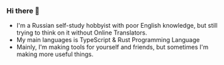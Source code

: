 ### Hi there 👋

- I'm a Russian self-study hobbyist with poor English knowledge, but still trying to think on it without Online Translators.
- My main languages is TypeScript & Rust Programming Language
- Mainly, I'm making tools for yourself and friends, but sometimes I'm making more useful things.

<!--
**WiseMan6/WiseMan6** is a ✨ _special_ ✨ repository because its `README.md` (this file) appears on your GitHub profile.

Here are some ideas to get you started:

- 🔭 I’m currently working on ...
- 🌱 I’m currently learning ...
- 👯 I’m looking to collaborate on ...
- 🤔 I’m looking for help with ...
- 💬 Ask me about ...
- 📫 How to reach me: ...
- 😄 Pronouns: ...
- ⚡️ Fun fact: ...
-->
